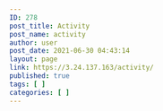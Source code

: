 ```yaml
---
ID: 278
post_title: Activity
post_name: activity
author: user
post_date: 2021-06-30 04:43:14
layout: page
link: https://3.24.137.163/activity/
published: true
tags: [ ]
categories: [ ]
---
```

